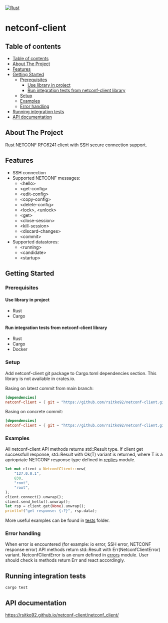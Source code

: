 [![Rust](https://github.com/rsitko92/netconf-client/actions/workflows/rust.yml/badge.svg?branch=main)](https://github.com/rsitko92/netconf-client/actions/workflows/rust.yml)

<!-- omit in toc -->
# netconf-client

## Table of contents
- [Table of contents](#table-of-contents)
- [About The Project](#about-the-project)
- [Features](#features)
- [Getting Started](#getting-started)
  - [Prerequisites](#prerequisites)
    - [Use library in project](#use-library-in-project)
    - [Run integration tests from netconf-client library](#run-integration-tests-from-netconf-client-library)
  - [Setup](#setup)
  - [Examples](#examples)
  - [Error handling](#error-handling)
- [Running integration tests](#running-integration-tests)
- [API documentation](#api-documentation)

## About The Project
Rust NETCONF RFC6241 client with SSH secure connection support.

## Features
- SSH connection
- Supported NETCONF messages:
  - \<hello>
  - \<get-config>
  - \<edit-config>
  - \<copy-config>
  - \<delete-config>
  - \<lock>, \<unlock>
  - \<get>
  - \<close-session>
  - \<kill-session>
  - \<discard-changes>
  - \<commit>
- Supported datastores:
  - \<running>
  - \<candidate>
  - \<startup>

## Getting Started

### Prerequisites
#### Use library in project
- Rust
- Cargo
#### Run integration tests from netconf-client library
- Rust
- Cargo
- Docker

### Setup
Add netconf-client git package to Cargo.toml dependencies section. This library is not available in crates.io.

Basing on latest commit from main branch:
```toml
[dependencies]
netconf-client = { git = "https://github.com/rsitko92/netconf-client.git" }
```

Basing on concrete commit:
```toml
[dependencies]
netconf-client = { git = "https://github.com/rsitko92/netconf-client.git", rev = "9486fdf" }
```

### Examples

All netconf-client API methods returns std::Result type. If client get successfull response, std::Result with Ok(T) variant is returned, where T is a apriopriate NETCONF response type defined in [replies](src/models/replies.rs) module.

```rust
let mut client = NetconfClient::new(
    "127.0.0.1",
    830,
    "root",
    "root",
);
client.connect().unwrap();
client.send_hello().unwrap();
let rsp = client.get(None).unwrap();
println!("get response: {:?}", rsp.data);
```

More useful examples can be found in [tests](tests) folder.

### Error handling
When error is encountered (for example: io error, SSH error, NETCONF response error) API methods return std::Result with Err(NetconfClientError) variant. NetconfClientError is an enum defined in [errors](src/errors.rs) module. User should check is methods return Err and react accordingly.

## Running integration tests
```shell
cargo test
```


## API documentation
https://rsitko92.github.io/netconf-client/netconf_client/
